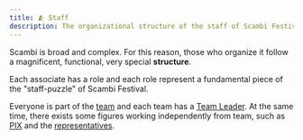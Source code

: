 ```yaml
---
title: 🫂 Staff
description: The organizational structure of the staff of Scambi Festival
---
```

Scambi is broad and complex. For this reason, those who organize it follow a magnificent, functional, very special **structure**.

Each associate has a role and each role represent a fundamental piece of the "staff-puzzle" of Scambi Festival.

Everyone is part of the [team](../../staff/teams/) and each team has a [Team Leader](../../staff/ruoli/team-leader.md). At the same time, there exists some figures working independently from team, such as [PIX](/pix) and the [representatives](../../staff/ruoli/referente.md).
